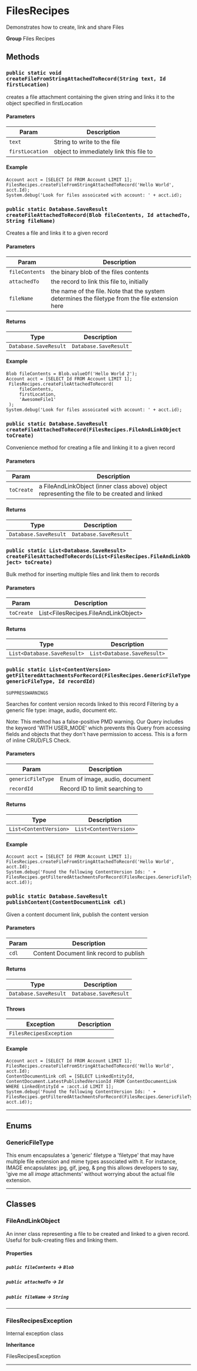 # FilesRecipes

Demonstrates how to create, link and share Files


**Group** Files Recipes

## Methods
### `public static void createFileFromStringAttachedToRecord(String text, Id firstLocation)`

creates a file attachment containing the given string and
links it to the object specified in firstLocation

#### Parameters

|Param|Description|
|---|---|
|`text`|String to write to the file|
|`firstLocation`|object to immediately link this file to|

#### Example
```apex
Account acct = [SELECT Id FROM Account LIMIT 1];
FilesRecipes.createFileFromStringAttachedToRecord('Hello World', acct.Id);
System.debug('Look for files assoicated with account: ' + acct.id);
```


### `public static Database.SaveResult createFileAttachedToRecord(Blob fileContents, Id attachedTo, String fileName)`

Creates a file and links it to a given record

#### Parameters

|Param|Description|
|---|---|
|`fileContents`|the binary blob of the files contents|
|`attachedTo`|the record to link this file to, initially|
|`fileName`|the name of the file. Note that the system determines  the filetype from the file extension here|

#### Returns

|Type|Description|
|---|---|
|`Database.SaveResult`|`Database.SaveResult`|

#### Example
```apex
Blob fileContents = Blob.valueOf('Hello World 2');
Account acct = [SELECT Id FROM Account LIMIT 1];
 FilesRecipes.createFileAttachedToRecord(
     fileContents,
     firstLocation,
     'AwesomeFile1'
 );
System.debug('Look for files assoicated with account: ' + acct.id);
```


### `public static Database.SaveResult createFileAttachedToRecord(FilesRecipes.FileAndLinkObject toCreate)`

Convenience method for creating a file and linking it to a given record

#### Parameters

|Param|Description|
|---|---|
|`toCreate`|a FileAndLinkObject (inner class above) object representing the file to be created and linked|

#### Returns

|Type|Description|
|---|---|
|`Database.SaveResult`|`Database.SaveResult`|

### `public static List<Database.SaveResult> createFilesAttachedToRecords(List<FilesRecipes.FileAndLinkObject> toCreate)`

Bulk method for inserting multiple files and link them to records

#### Parameters

|Param|Description|
|---|---|
|`toCreate`|List<FilesRecipes.FileAndLinkObject>|

#### Returns

|Type|Description|
|---|---|
|`List<Database.SaveResult>`|`List<Database.SaveResult>`|

### `public static List<ContentVersion> getFilteredAttachmentsForRecord(FilesRecipes.GenericFileType genericFileType, Id recordId)`

`SUPPRESSWARNINGS`

Searches for content version records linked to this record
Filtering by a generic file type: image, audio, document etc.

Note: This method has a false-positive PMD warning. Our Query
includes the keyword 'WITH USER_MODE' which prevents this
Query from accessing fields and objects that they don't have permission
to access. This is a form of inline CRUD/FLS Check.

#### Parameters

|Param|Description|
|---|---|
|`genericFileType`|Enum of image, audio, document|
|`recordId`|Record ID to limit searching to|

#### Returns

|Type|Description|
|---|---|
|`List<ContentVersion>`|`List<ContentVersion>`|

#### Example
```apex
Account acct = [SELECT Id FROM Account LIMIT 1];
FilesRecipes.createFileFromStringAttachedToRecord('Hello World', acct.Id);
System.debug('Found the following ContentVersion Ids: ' + FilesRecipes.getFilteredAttachmentsForRecord(FilesRecipes.GenericFileType.ALL, acct.id));
```


### `public static Database.SaveResult publishContent(ContentDocumentLink cdl)`

Given a content document link, publish the content version

#### Parameters

|Param|Description|
|---|---|
|`cdl`|Content Document link record to publish|

#### Returns

|Type|Description|
|---|---|
|`Database.SaveResult`|`Database.SaveResult`|

#### Throws

|Exception|Description|
|---|---|
|`FilesRecipesException`||

#### Example
```apex
Account acct = [SELECT Id FROM Account LIMIT 1];
FilesRecipes.createFileFromStringAttachedToRecord('Hello World', acct.Id);
ContentDocumentLink cdl = [SELECT LinkedEntityId, ContentDocument.LatestPublishedVersionId FROM ContentDocumentLink WHERE LinkedEntityId = :acct.id LIMIT 1];
System.debug('Found the following ContentVersion Ids: ' + FilesRecipes.getFilteredAttachmentsForRecord(FilesRecipes.GenericFileType.ALL, acct.id));
```


---
## Enums
### GenericFileType

This enum encapsulates a 'generic' filetype a 'filetype'
that may have multiple file extension and mime types associated with it.
For instance, IMAGE encapsulates: jpg, gif, jpeg, & png this allows
developers to say, 'give me all *image* attachments' without worrying
about the actual file extension.


---
## Classes
### FileAndLinkObject

An inner class representing a file to be created and linked to a given record.
Useful for bulk-creating files and linking them.

#### Properties

##### `public fileContents` → `Blob`


##### `public attachedTo` → `Id`


##### `public fileName` → `String`


---

### FilesRecipesException

Internal exception class


**Inheritance**

FilesRecipesException


---
